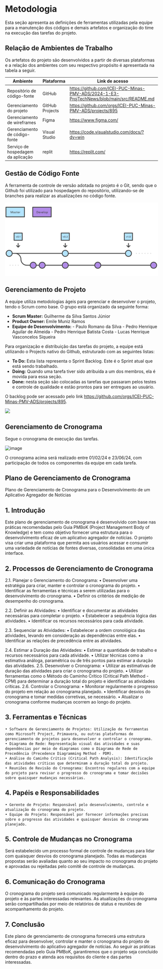# Metodologia

Esta seção apresenta as definições de ferramentas utilizadas pela equipe para a manutenção dos códigos e demais artefatos e organização do time na execução das tarefas do projeto.

## Relação de Ambientes de Trabalho

Os artefatos do projeto são desenvolvidos a partir de diversas plataformas e a relação dos ambientes com seu respectivo propósito é apresentada na tabela a seguir.

|Ambiente                       |Plataforma  |Link de acesso                                                                                                          |
|---------------------------    |----------  |------------------------------------------------------------------------------------------------------------------------|
|Repositório de código-fonte    |GitHub      |https://github.com/ICEI-PUC-Minas-PMV-ADS/2024-1-E3-ProjTechNews/blob/main/src/README.md|
|Gerenciamento do projeto       |GitHub Projects|https://github.com/orgs/ICEI-PUC-Minas-PMV-ADS/projects/895|
|Gerenciamento de wireframes    |Figma|https://www.figma.com/| 
|Gerenciamento de código-fonte|Visual Studio|https://code.visualstudio.com/docs/?dv=win|
|Serviço de hospedagem da aplicação|replit|https://replit.com/|                   

## Gestão de Código Fonte

A ferramenta de controle de versão adotada no projeto é o Git, sendo que o Github foi utilizado para hospedagem do repositório, utilizando-se de branches para realizar as atualizações no código fonte.

 **![](https://github.com/ICEI-PUC-Minas-PMV-ADS/pmv-ads-2023-2-e2-proj-int-t1-time4-agregador-noticias/blob/main/docs/img/branch%20guide.png)**

## Gerenciamento de Projeto

A equipe utiliza metodologias ágeis para gerenciar e desenvolver o projeto, tendo o Scrum como base.
O grupo está organizado da seguinte forma:

   - **Scrum Master:** Guilherme da Silva Santos Júnior
   - **Product Owner:** Emile Muniz Ramos
   - **Equipe de Desenvolvimento:**
           - Paulo Romano da Silva
           - Pedro Henrique Aguilar de Almeida
           - Pedro Henrique Batista Costa
           - Lucas Henrique Vasconcelos Siqueira

Para organização e distribuição das tarefas do projeto, a equipe está utilizando o Projects nativo do Github, estruturado com as seguintes listas: 

- **To Do:** Esta lista representa o Sprint Backlog. Este é o Sprint atual que está sendo trabalhado.
- **Doing:** Quando uma tarefa tiver sido atribuída a um dos membros, ela é movida para essa seção.
- **Done:** nesta seção são colocadas as tarefas que passaram pelos testes e controle de qualidade e estão prontos para ser entregues ao usuário.


O backlog pode ser acessado pelo link https://github.com/orgs/ICEI-PUC-Minas-PMV-ADS/projects/895.

**![](https://github.com/orgs/ICEI-PUC-Minas-PMV-ADS/projects/895/views/1)**

## Gerenciamento de Cronograma

Segue o cronograma de execução das tarefas.

![image](https://github.com/ICEI-PUC-Minas-PMV-ADS/2024-1-E3-ProjTechNews/assets/82176541/c325844a-7b41-45ff-b643-445a40dcb774)

O cronograma acima será realizado entre 01/02/24 e 23/06/24, com participação de todos os componentes da equipe em cada tarefa.



## Plano de Gerenciamento de Cronograma

Plano de Gerenciamento de Cronograma para o Desenvolvimento de um Aplicativo Agregador de Notícias
## 1. Introdução

Este plano de gerenciamento de cronograma é desenvolvido com base nas práticas recomendadas pelo Guia PMBoK (Project Management Body of Knowledge) e tem como objetivo fornecer uma estrutura para o desenvolvimento eficaz de um aplicativo agregador de notícias. O projeto visa criar uma plataforma que permita aos usuários acessar e consumir uma variedade de notícias de fontes diversas, consolidadas em uma única interface.

## 2. Processos de Gerenciamento de Cronograma

2.1. Planejar o Gerenciamento do Cronograma:
    • Desenvolver uma estratégia para criar, manter e controlar o cronograma do projeto.
    • Identificar as ferramentas e técnicas a serem utilizadas para o desenvolvimento do cronograma.
    • Definir os critérios de medição de desempenho do cronograma.
    
2.2. Definir as Atividades:
    • Identificar e documentar as atividades necessárias para completar o projeto.
    • Estabelecer a sequência lógica das atividades.
    • Identificar os recursos necessários para cada atividade.
    
2.3. Sequenciar as Atividades:
    • Estabelecer a ordem cronológica das atividades, levando em consideração as dependências entre elas.
    • Identificar as relações de precedência entre as atividades.
    
2.4. Estimar a Duração das Atividades:
    • Estimar a quantidade de trabalho e recursos necessários para cada atividade.
    • Utilizar técnicas como a estimativa análoga, paramétrica ou de três pontos para estimar a duração das atividades.
2.5. Desenvolver o Cronograma:
    • Utilizar as estimativas de duração das atividades para criar o cronograma do projeto.
    • Utilizar ferramentas como o Método do Caminho Crítico (Critical Path Method - CPM) para determinar a duração total do projeto e identificar as atividades críticas.
2.6. Controlar o Cronograma:
    • Monitorar regularmente o progresso do projeto em relação ao cronograma planejado.
    • Identificar desvios do cronograma e tomar medidas corretivas, se necessário.
    • Atualizar o cronograma conforme mudanças ocorrem ao longo do projeto.
    
## 3. Ferramentas e Técnicas
    • Software de Gerenciamento de Projetos: Utilização de ferramentas como Microsoft Project, Primavera, ou outras plataformas de gerenciamento de projetos para desenvolver e controlar o cronograma.
    • Diagrama de Rede: Representação visual das atividades e suas dependências por meio de diagramas como o Diagrama de Rede de Precedência (Precedence Diagramming Method - PDM).
    • Análise do Caminho Crítico (Critical Path Analysis): Identificação das atividades críticas que determinam a duração total do projeto.
    • Reuniões de Revisão do Cronograma: Encontros regulares com a equipe do projeto para revisar o progresso do cronograma e tomar decisões sobre quaisquer mudanças necessárias.
    
## 4. Papéis e Responsabilidades
    • Gerente de Projeto: Responsável pelo desenvolvimento, controle e atualização do cronograma do projeto.
    • Equipe do Projeto: Responsável por fornecer informações precisas sobre o progresso das atividades e quaisquer desvios do cronograma planejado.
    
## 5. Controle de Mudanças no Cronograma
Será estabelecido um processo formal de controle de mudanças para lidar com quaisquer desvios do cronograma planejado. Todas as mudanças propostas serão avaliadas quanto ao seu impacto no cronograma do projeto e aprovadas ou rejeitadas pelo comitê de controle de mudanças.

## 6. Comunicação do Cronograma
O cronograma do projeto será comunicado regularmente à equipe do projeto e às partes interessadas relevantes. As atualizações do cronograma serão compartilhadas por meio de relatórios de status e reuniões de acompanhamento do projeto.

## 7. Conclusão
Este plano de gerenciamento de cronograma fornecerá uma estrutura eficaz para desenvolver, controlar e manter o cronograma do projeto de desenvolvimento do aplicativo agregador de notícias. Ao seguir as práticas recomendadas pelo Guia PMBoK, garantiremos que o projeto seja concluído dentro do prazo e atenda aos requisitos do cliente e das partes interessadas.



